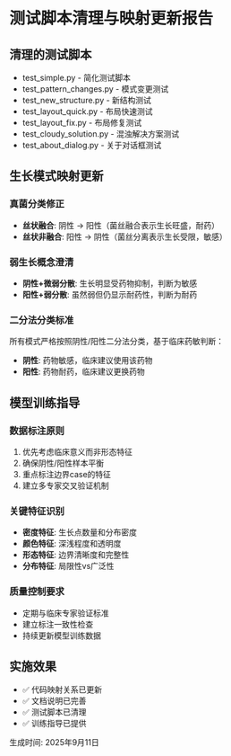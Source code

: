 # 测试脚本清理与映射更新报告

## 清理的测试脚本
- test_simple.py - 简化测试脚本
- test_pattern_changes.py - 模式变更测试
- test_new_structure.py - 新结构测试
- test_layout_quick.py - 布局快速测试
- test_layout_fix.py - 布局修复测试
- test_cloudy_solution.py - 混浊解决方案测试
- test_about_dialog.py - 关于对话框测试

## 生长模式映射更新

### 真菌分类修正
- **丝状融合**: 阴性 → 阳性（菌丝融合表示生长旺盛，耐药）
- **丝状非融合**: 阳性 → 阴性（菌丝分离表示生长受限，敏感）

### 弱生长概念澄清
- **阴性+微弱分散**: 生长明显受药物抑制，判断为敏感
- **阳性+弱分散**: 虽然弱但仍显示耐药性，判断为耐药

### 二分法分类标准
所有模式严格按照阴性/阳性二分法分类，基于临床药敏判断：
- **阴性**: 药物敏感，临床建议使用该药物
- **阳性**: 药物耐药，临床建议更换药物

## 模型训练指导

### 数据标注原则
1. 优先考虑临床意义而非形态特征
2. 确保阴性/阳性样本平衡
3. 重点标注边界case的特征
4. 建立多专家交叉验证机制

### 关键特征识别
- **密度特征**: 生长点数量和分布密度
- **颜色特征**: 深浅程度和透明度
- **形态特征**: 边界清晰度和完整性
- **分布特征**: 局限性vs广泛性

### 质量控制要求
- 定期与临床专家验证标准
- 建立标注一致性检查
- 持续更新模型训练数据

## 实施效果
- ✅ 代码映射关系已更新
- ✅ 文档说明已完善
- ✅ 测试脚本已清理
- ✅ 训练指导已提供

生成时间: 2025年9月11日
